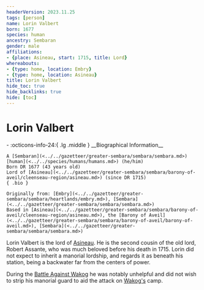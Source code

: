 ```yaml
---
headerVersion: 2023.11.25
tags: [person]
name: Lorin Valbert
born: 1677
species: human
ancestry: Sembaran
gender: male
affiliations:
- {place: Asineau, start: 1715, title: Lord}
whereabouts:
- {type: home, location: Embry}
- {type: home, location: Asineau}
title: Lorin Valbert
hide_toc: true
hide_backlinks: true
hide: [toc]
---
```

# Lorin Valbert
<div class="grid cards ext-narrow-margin ext-one-column" markdown>
- :octicons-info-24:{ .lg .middle } __Biographical Information__

    A [Sembaran](<../../gazetteer/greater-sembara/sembara/sembara.md>) [human](<../../species/humans/humans.md>) (he/him)  
    Born DR 1677 (43 years old)  
    Lord of [Asineau](<../../gazetteer/greater-sembara/sembara/barony-of-aveil/cleenseau-region/asineau.md>) (since DR 1715)  
    { .bio }

    Originally from: [Embry](<../../gazetteer/greater-sembara/sembara/heartlands/embry.md>), [Sembara](<../../gazetteer/greater-sembara/sembara/sembara.md>)
    Based in [Asineau](<../../gazetteer/greater-sembara/sembara/barony-of-aveil/cleenseau-region/asineau.md>), the [Barony of Aveil](<../../gazetteer/greater-sembara/sembara/barony-of-aveil/barony-of-aveil.md>), [Sembara](<../../gazetteer/greater-sembara/sembara/sembara.md>)
</div>


Lorin Valbert is the lord of [Asineau](<../../gazetteer/greater-sembara/sembara/barony-of-aveil/cleenseau-region/asineau.md>). He is the second cousin of the old lord, Robert Assante, who was much beloved before his death in 1715. Lorin did not expect to inherit a manorial lordship, and regards it as beneath his station, being a backwater far from the centers of power. 


During the [Battle Against Wakog](<../../events/1700s/1719/12/battle-against-wakog.md>) he was notably unhelpful and did not wish to strip his manorial guard to aid the attack on [Wakog's](<../other-nonhumans/wakog.md>) camp.
